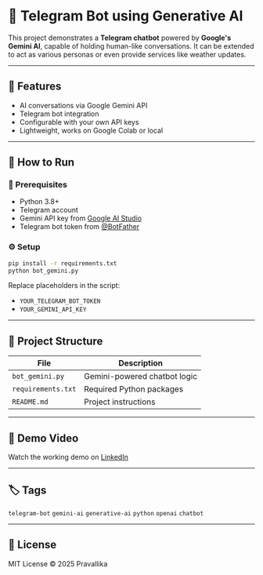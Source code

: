 # 🤖 Telegram Bot using Generative AI

This project demonstrates a **Telegram chatbot** powered by **Google's Gemini AI**, capable of holding human-like conversations. It can be extended to act as various personas or even provide services like weather updates.

---

## 🧠 Features

- AI conversations via Google Gemini API
- Telegram bot integration
- Configurable with your own API keys
- Lightweight, works on Google Colab or local

---

## 🚀 How to Run

### 🔐 Prerequisites
- Python 3.8+
- Telegram account
- Gemini API key from [Google AI Studio](https://makersuite.google.com/)
- Telegram bot token from [@BotFather](https://t.me/BotFather)

### ⚙️ Setup

```bash
pip install -r requirements.txt
python bot_gemini.py
```

Replace placeholders in the script:
- `YOUR_TELEGRAM_BOT_TOKEN`
- `YOUR_GEMINI_API_KEY`

---

## 📂 Project Structure

| File             | Description                        |
|------------------|------------------------------------|
| `bot_gemini.py`  | Gemini-powered chatbot logic       |
| `requirements.txt` | Required Python packages         |
| `README.md`      | Project instructions               |

---

## 🎥 Demo Video

Watch the working demo on [LinkedIn](https://www.linkedin.com/posts/gorrepati-pravallika-29b19b314_saisatish-aimers-aimersociety-activity-7224502293826584577-DHPZ)

---

## 🏷 Tags

`telegram-bot` `gemini-ai` `generative-ai` `python` `openai` `chatbot`

---

## 📜 License

MIT License © 2025 Pravallika
